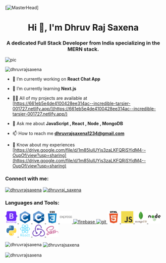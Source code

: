 [![MasterHead](https://in.pinterest.com/pin/2322237300551747/)]
<h1 align="center">Hi 👋, I'm Dhruv Raj Saxena</h1>
<h3 align="center">A dedicated Full Stack Developer from India specializing in the MERN stack.</h3>
<img src="https://in.pinterest.com/pin/874120608916051084/" alt="pic" />

<p align="left"> <img src="https://komarev.com/ghpvc/?username=dhruvrajsaxena&label=Profile%20views&color=0e75b6&style=flat" alt="dhruvrajsaxena" /> </p>

- 🔭 I’m currently working on **React Chat App**

- 🌱 I’m currently learning **Next.js**

- 👨‍💻 All of my projects are available at [https://661eb5e4de4100428ee314ac--incredible-tarsier-001727.netlify.app/](https://661eb5e4de4100428ee314ac--incredible-tarsier-001727.netlify.app/)

- 💬 Ask me about **JavaScript , React , Node , MongoDB**

- 📫 How to reach me **dhruvrajsaxena1234@gmail.com**

- 📄 Know about my experiences [https://drive.google.com/file/d/1m85lulUYjs3zaLKFQRiSYidM4--OupOf/view?usp=sharing](https://drive.google.com/file/d/1m85lulUYjs3zaLKFQRiSYidM4--OupOf/view?usp=sharing)

<h3 align="left">Connect with me:</h3>
<p align="left">
<a href="https://linkedin.com/in/dhruvrajsaxena" target="blank"><img align="center" src="https://raw.githubusercontent.com/rahuldkjain/github-profile-readme-generator/master/src/images/icons/Social/linked-in-alt.svg" alt="dhruvrajsaxena" height="30" width="40" /></a>
<a href="https://instagram.com/dhruvraj_saxena" target="blank"><img align="center" src="https://raw.githubusercontent.com/rahuldkjain/github-profile-readme-generator/master/src/images/icons/Social/instagram.svg" alt="dhruvraj_saxena" height="30" width="40" /></a>
</p>

<h3 align="left">Languages and Tools:</h3>
<p align="left"> <a href="https://getbootstrap.com" target="_blank" rel="noreferrer"> <img src="https://raw.githubusercontent.com/devicons/devicon/master/icons/bootstrap/bootstrap-plain-wordmark.svg" alt="bootstrap" width="40" height="40"/> </a> <a href="https://www.cprogramming.com/" target="_blank" rel="noreferrer"> <img src="https://raw.githubusercontent.com/devicons/devicon/master/icons/c/c-original.svg" alt="c" width="40" height="40"/> </a> <a href="https://www.w3schools.com/cpp/" target="_blank" rel="noreferrer"> <img src="https://raw.githubusercontent.com/devicons/devicon/master/icons/cplusplus/cplusplus-original.svg" alt="cplusplus" width="40" height="40"/> </a> <a href="https://www.w3schools.com/css/" target="_blank" rel="noreferrer"> <img src="https://raw.githubusercontent.com/devicons/devicon/master/icons/css3/css3-original-wordmark.svg" alt="css3" width="40" height="40"/> </a> <a href="https://expressjs.com" target="_blank" rel="noreferrer"> <img src="https://raw.githubusercontent.com/devicons/devicon/master/icons/express/express-original-wordmark.svg" alt="express" width="40" height="40"/> </a> <a href="https://firebase.google.com/" target="_blank" rel="noreferrer"> <img src="https://www.vectorlogo.zone/logos/firebase/firebase-icon.svg" alt="firebase" width="40" height="40"/> </a> <a href="https://git-scm.com/" target="_blank" rel="noreferrer"> <img src="https://www.vectorlogo.zone/logos/git-scm/git-scm-icon.svg" alt="git" width="40" height="40"/> </a> <a href="https://www.w3.org/html/" target="_blank" rel="noreferrer"> <img src="https://raw.githubusercontent.com/devicons/devicon/master/icons/html5/html5-original-wordmark.svg" alt="html5" width="40" height="40"/> </a> <a href="https://developer.mozilla.org/en-US/docs/Web/JavaScript" target="_blank" rel="noreferrer"> <img src="https://raw.githubusercontent.com/devicons/devicon/master/icons/javascript/javascript-original.svg" alt="javascript" width="40" height="40"/> </a> <a href="https://www.mongodb.com/" target="_blank" rel="noreferrer"> <img src="https://raw.githubusercontent.com/devicons/devicon/master/icons/mongodb/mongodb-original-wordmark.svg" alt="mongodb" width="40" height="40"/> </a> <a href="https://nodejs.org" target="_blank" rel="noreferrer"> <img src="https://raw.githubusercontent.com/devicons/devicon/master/icons/nodejs/nodejs-original-wordmark.svg" alt="nodejs" width="40" height="40"/> </a> <a href="https://www.python.org" target="_blank" rel="noreferrer"> <img src="https://raw.githubusercontent.com/devicons/devicon/master/icons/python/python-original.svg" alt="python" width="40" height="40"/> </a> <a href="https://reactjs.org/" target="_blank" rel="noreferrer"> <img src="https://raw.githubusercontent.com/devicons/devicon/master/icons/react/react-original-wordmark.svg" alt="react" width="40" height="40"/> </a> <a href="https://redux.js.org" target="_blank" rel="noreferrer"> <img src="https://raw.githubusercontent.com/devicons/devicon/master/icons/redux/redux-original.svg" alt="redux" width="40" height="40"/> </a> <a href="https://sass-lang.com" target="_blank" rel="noreferrer"> <img src="https://raw.githubusercontent.com/devicons/devicon/master/icons/sass/sass-original.svg" alt="sass" width="40" height="40"/> </a> </p>

<p><img align="left" src="https://github-readme-stats.vercel.app/api/top-langs?username=dhruvrajsaxena&show_icons=true&locale=en&layout=compact" alt="dhruvrajsaxena" /></p>

<p>&nbsp;<img align="center" src="https://github-readme-stats.vercel.app/api?username=dhruvrajsaxena&show_icons=true&locale=en" alt="dhruvrajsaxena" /></p>

<p><img align="center" src="https://github-readme-streak-stats.herokuapp.com/?user=dhruvrajsaxena&" alt="dhruvrajsaxena" /></p>
